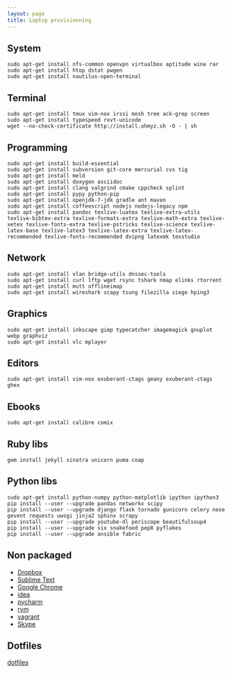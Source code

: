 ```yaml
---
layout: page
title: Laptop provisionning
---
```


System
------

	sudo apt-get install nfs-common openvpn virtualbox aptitude wine rar
	sudo apt-get install htop dstat pwgen
	sudo apt-get install nautilus-open-terminal

Terminal
--------

	sudo apt-get install tmux vim-nox irssi mosh tree ack-grep screen
	sudo apt-get install typespeed rxvt-unicode
	wget --no-check-certificate http://install.ohmyz.sh -O - | sh

Programming
-----------

	sudo apt-get install build-essential
	sudo apt-get install subversion git-core mercurial cvs tig
	sudo apt-get install meld
	sudo apt-get install doxygen asciidoc
	sudo apt-get install clang valgrind cmake cppcheck splint
	sudo apt-get install pypy python-pip
	sudo apt-get install openjdk-7-jdk gradle ant maven
	sudo apt-get install coffeescript nodejs nodejs-legacy npm
	sudo apt-get install pandoc texlive-luatex texlive-extra-utils texlive-bibtex-extra texlive-formats-extra texlive-math-extra texlive-xetex texlive-fonts-extra texlive-pstricks texlive-science texlive-latex-base texlive-latex3 texlive-latex-extra texlive-latex-recommended texlive-fonts-recommended dvipng latexmk texstudio

Network
-------

	sudo apt-get install vlan bridge-utils dnssec-tools
	sudo apt-get install curl lftp wget rsync tshark nmap elinks rtorrent
	sudo apt-get install mutt offlineimap
	sudo apt-get install wireshark scapy tsung filezilla siege hping3

Graphics
--------

	sudo apt-get install inkscape gimp typecatcher imagemagick gnuplot webp graphviz
	sudo apt-get install vlc mplayer 

Editors
-------

	sudo apt-get install vim-nox exuberant-ctags geany exuberant-ctags ghex

Ebooks
------

	sudo apt-get install calibre comix

Ruby libs
---------

	gem install jekyll sinatra unicorn puma coap

Python libs
-----------

	sudo apt-get install python-numpy python-matplotlib ipython ipython3
	pip install --user --upgrade pandas networkx scipy
	pip install --user --upgrade django flask tornado gunicorn celery nose gevent requests uwsgi jinja2 sphinx scrapy
	pip install --user --upgrade youtube-dl periscope beautifulsoup4
	pip install --user --upgrade six snakefood pep8 pyflakes
	pip install --user --upgrade ansible fabric

Non packaged
------------

- [Dropbox](//dropbox.com/install)
- [Sublime Text](//sublimetext.com)
- [Google Chrome](//google.com/chrome)
- [idea](//jetbrains.com/idea/)
- [pycharm](//jetbrains.com/pycharm)
- [rvm](//rvm.io/)
- [vagrant](//vagrantup.com/)
- [Skype](//www.skype.com/fr/download-skype/skype-for-computer/)

Dotfiles
--------

[dotfiles](/dotfiles)
